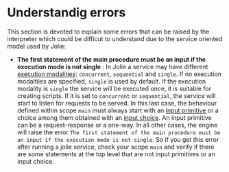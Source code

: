# Understandig errors

This section is devoted to explain some errors that can be raised by the interpreter which could be difficut to understand due to the service oriented model used by Jolie:

- __The first statement of the main procedure must be an input if the execution mode is not single__ : In Jolie a service may have different [execution modalities](https://docs.jolie-lang.org/v1.10.x/language-tools-and-standard-library/basics/processes.html): `concurrent`, `sequential` and `single`. If no execution modaltiies are specified, `single` is used by default. If the execution modality is `single` the service will be executed once, it is suitable for creating scripts. If it is set to `concurrent` or `sequential`, the service will start to listen for requests to be served. In this last case, the behaviour defined within scope `main` must always start with an [input primitive](https://docs.jolie-lang.org/v1.10.x/language-tools-and-standard-library/basics/communication-ports/using_communication_ports.html) or a choice among them obtained with an [input choice](https://docs.jolie-lang.org/v1.10.x/language-tools-and-standard-library/basics/composing_statements.html#input-choice). An input primitive can be a request-response or a one-way. In all other cases, the engine will raise the error `The first statement of the main procedure must be an input if the execution mode is not single`. So if you get this error after running a jolie service, check your scope `main` and verify if there are some statements at the top level that are not input primitives or an input choice.